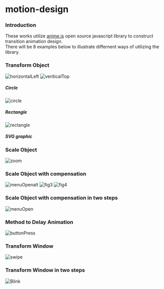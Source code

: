 # motion-design
### Introduction 
These works utilize [anime.js](http://anime-js.com) open source javascript library to construct transition animation design.  
There will be 8 examples below to illustrate differnent ways of utilizing the library.
### Transform Object
![horizontalLeft](././material/horizontalLeft.gif)
![veriticalTop](././material/verticalTop.gif)

><g fill="#FFFFFF">
>  <circle cx="-350" cy="540" r="100"/>
></g>

##### Circle
![circle](././material/figure-02.jpg)

##### Rectangle
![rectangle](././material/figure-01.jpg)

##### SVG graphic

### Scale Object
![zoom](././material/zoom.gif)

### Scale Object with compensation
![menuOpenalt](././material/menuOpenalt.gif)
![fig3](././material/figure-03.jpg)
![fig4](././material/figure-04.jpg)
### Scale Object with compensation in two steps

![menuOpen](././material/menuOpen.gif)

### Method to Delay Animation
![buttonPress](././material/buttonPress.gif)

### Transform Window
![swipe](././material/swipe.gif)

### Transform Window in two steps
![Blink](././material/Blink.gif)
